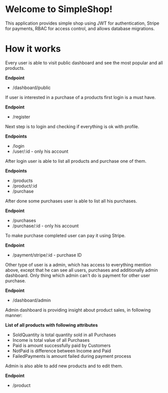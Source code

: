 # Welcome to SimpleShop!

This application provides simple shop using JWT for authentication, Stripe for payments, RBAC for access control, and allows database migrations.

# How it works

Every user is able to visit public dashboard and see the most popular and all products.

**Endpoint** 
- /dashboard/public 

If user is interested in a purchase of a products first login is a must have.

**Endpoint** 
- /register

Next step is to login and checking if everything is ok with profile.

**Endpoints** 
 - /login
 - /user/:id - only his account

After login user is able to list all products and purchase one of them.

**Endpoints** 
 - /products
 - /product/:id
 - /purchase

After done some purchases user is able to list all his purchases.

**Endpoint** 
 - /purchases
 - /purchase/:id - only his account

To make purchase completed user can pay it using Stripe.

**Endpoint** 
 - /payment/stripe/:id  - purchase ID

Other type of user is a admin, which has access to everything mention above, except that he can see all users, purchases and additionally admin dashboard. Only thing which admin can't do is payment for other user purchase.

**Endpoint** 
 - /dashboard/admin

Admin dashboard is providing insight about product sales, in following manner:

**List of all products with following attributes**
 - SoldQuantity is total quantity sold in all Purchases
 - Income is total value of all Purchases
 - Paid is amount successfully paid by Customers
 - NotPaid is difference between Income and Paid
 - FailedPayments is amount failed during payment process

Admin is also able to add new products and to edit them.

**Endpoint** 
 - /product